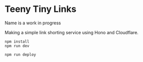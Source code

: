 # Teeny Tiny Links

Name is a work in progress

Making a simple link shorting service using Hono and Cloudflare.

```
npm install
npm run dev
```

```
npm run deploy
```
